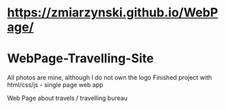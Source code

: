 
# https://zmiarzynski.github.io/WebPage/

# WebPage-Travelling-Site
All photos are mine, although I do not own the logo 
Finished project with html/css/js - single page web app

Web Page about travels / travelling bureau
